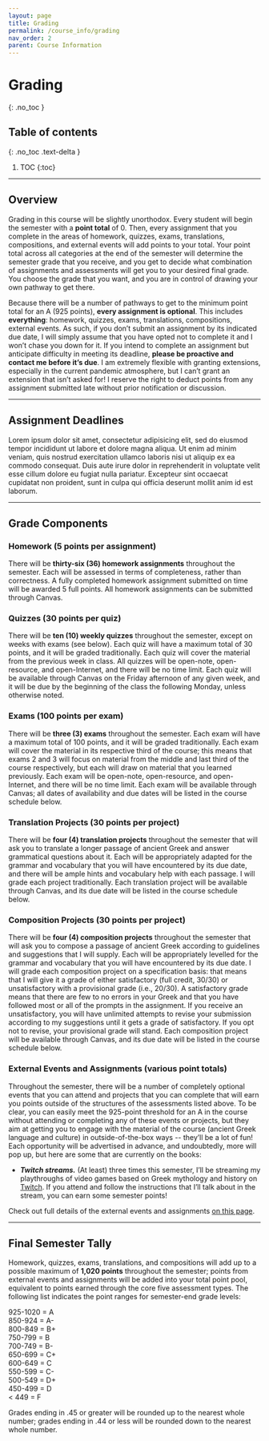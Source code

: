 ```yaml
---
layout: page
title: Grading
permalink: /course_info/grading
nav_order: 2
parent: Course Information
---
```


# Grading
{: .no_toc }

## Table of contents
{: .no_toc .text-delta }

1. TOC
{:toc}

***

## Overview

Grading in this course will be slightly unorthodox. Every student will begin the semester with a **point total** of 0. Then, every assignment that you complete in the areas of homework, quizzes, exams, translations, compositions, and external events will add points to your total. Your point total across all categories at the end of the semester will determine the semester grade that you receive, and you get to decide what combination of assignments and assessments will get you to your desired final grade. You choose the grade that you want, and you are in control of drawing your own pathway to get there.

Because there will be a number of pathways to get to the minimum point total for an A (925 points), **every assignment is optional**. This includes **everything**: homework, quizzes, exams, translations, compositions, external events. As such, if you don’t submit an assignment by its indicated due date, I will simply assume that you have opted not to complete it and I won’t chase you down for it. If you intend to complete an assignment but anticipate difficulty in meeting its deadline, **please be proactive and contact me before it’s due**. I am extremely flexible with granting extensions, especially in the current pandemic atmosphere, but I can’t grant an extension that isn’t asked for! I reserve the right to deduct points from any assignment submitted late without prior notification or discussion.

***

## Assignment Deadlines

Lorem ipsum dolor sit amet, consectetur adipisicing elit, sed do eiusmod tempor incididunt ut labore et dolore magna aliqua. Ut enim ad minim veniam, quis nostrud exercitation ullamco laboris nisi ut aliquip ex ea commodo consequat. Duis aute irure dolor in reprehenderit in voluptate velit esse cillum dolore eu fugiat nulla pariatur. Excepteur sint occaecat cupidatat non proident, sunt in culpa qui officia deserunt mollit anim id est laborum.

***

## Grade Components

### Homework (5 points per assignment)
There will be **thirty-six (36) homework assignments** throughout the semester. Each will be assessed in terms of completeness, rather than correctness. A fully completed homework assignment submitted on time will be awarded 5 full points. All homework assignments can be submitted through Canvas.

### Quizzes (30 points per quiz)
There will be **ten (10) weekly quizzes** throughout the semester, except on weeks with exams (see below). Each quiz will have a maximum total of 30 points, and it will be graded traditionally. Each quiz will cover the material from the previous week in class. All quizzes will be open-note, open-resource, and open-Internet, and there will be no time limit. Each quiz will be available through Canvas on the Friday afternoon of any given week, and it will be due by the beginning of the class the following Monday, unless otherwise noted.

### Exams (100 points per exam)
There will be **three (3) exams** throughout the semester. Each exam will have a maximum total of 100 points, and it will be graded traditionally. Each exam will cover the material in its respective third of the course; this means that exams 2 and 3 will focus on material from the middle and last third of the course respectively, but each will draw on material that you learned previously. Each exam will be open-note, open-resource, and open-Internet, and there will be no time limit. Each exam will be available through Canvas; all dates of availability and due dates will be listed in the course schedule below.

### Translation Projects (30 points per project)
There will be **four (4) translation projects** throughout the semester that will ask you to translate a longer passage of ancient Greek and answer grammatical questions about it. Each will be appropriately adapted for the grammar and vocabulary that you will have encountered by its due date, and there will be ample hints and vocabulary help with each passage. I will grade each project traditionally. Each translation project will be available through Canvas, and its due date will be listed in the course schedule below.

### Composition Projects (30 points per project)
There will be **four (4) composition projects** throughout the semester that will ask you to compose a passage of ancient Greek according to guidelines and suggestions that I will supply. Each will be appropriately levelled for the grammar and vocabulary that you will have encountered by its due date. I will grade each composition project on a specification basis: that means that I will give it a grade of either satisfactory (full credit, 30/30) or unsatisfactory with a provisional grade (i.e., 20/30). A satisfactory grade means that there are few to no errors in your Greek and that you have followed most or all of the prompts in the assignment. If you receive an unsatisfactory, you will have unlimited attempts to revise your submission according to my suggestions until it gets a grade of satisfactory. If you opt not to revise, your provisional grade will stand. Each composition project will be available through Canvas, and its due date will be listed in the course schedule below.

### External Events and Assignments (various point totals)
Throughout the semester, there will be a number of completely optional events that you can attend and projects that you can complete that will earn you points outside of the structures of the assessments listed above. To be clear, you can easily meet the 925-point threshold for an A in the course without attending or completing any of these events or projects, but they aim at getting you to engage with the material of the course (ancient Greek language and culture) in outside-of-the-box ways -- they’ll be a lot of fun! Each opportunity will be advertised in advance, and undoubtedly, more will pop up, but here are some that are currently on the books:
* ***Twitch streams.*** (At least) three times this semester, I’ll be streaming my playthroughs of video games based on Greek mythology and history on [Twitch](https://twitch.tv/TheDancingGrad). If you attend and follow the instructions that I’ll talk about in the stream, you can earn some semester points!

Check out full details of the external events and assignments [on this page](#).

***

## Final Semester Tally

Homework, quizzes, exams, translations, and compositions will add up to a possible maximum of **1,020 points** throughout the semester; points from external events and assignments will be added into your total point pool, equivalent to points earned through the core five assessment types. The following list indicates the point ranges for semester-end grade levels:

925-1020 = A  
850-924 = A-  
800-849 = B+  
750-799 = B  
700-749 = B-  
650-699 = C+  
600-649 = C  
550-599 = C-  
500-549 = D+  
450-499 = D  
< 449 = F

Grades ending in .45 or greater will be rounded up to the nearest whole number; grades ending in .44 or less will be rounded down to the nearest whole number.
